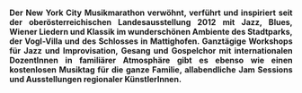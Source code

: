 <div align="justify"><h4>
Der New York City Musikmarathon verwöhnt, verführt und inspiriert seit der oberösterreichischen Landesausstellung 2012  mit Jazz, Blues, Wiener Liedern und Klassik im wunderschönen Ambiente des Stadtparks, der Vogl-Villa und des Schlosses in Mattighofen. Ganztägige Workshops für Jazz und Improvisation, Gesang und Gospelchor mit internationalen DozentInnen in familiärer Atmosphäre gibt es ebenso wie einen kostenlosen Musiktag für die ganze Familie, allabendliche Jam Sessions und Ausstellungen regionaler KünstlerInnen. 
</h4></div>

<!--
#### Der New York City Musikmarathon verwöhnt, verführt und inspiriert seit der oberösterreichischen Landesausstellung 2012  mit Jazz, Blues, Wiener Liedern und Klassik im wunderschönen Ambiente des Stadtparks, der Vogl-Villa und des Schlosses in Mattighofen. Ganztägige Workshops für Jazz und Improvisation, Gesang und Gospelchor mit internationalen DozentInnen in familiärer Atmosphäre gibt es ebenso wie einen kostenlosen Musiktag für die ganze Familie, allabendliche Jam Sessions und Ausstellungen regionaler KünstlerInnen. 
-->

<!--
#### Musikseminar, Konzerte und Jam-Sessions wo du Musik machen und genießen kannst.<br>Das bietet der New York City Musikmarathon in Mattighofen, Oberösterreich.
-->
